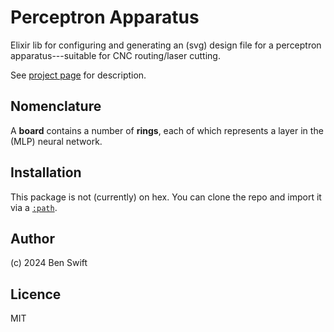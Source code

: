 # Perceptron Apparatus

Elixir lib for configuring and generating an (svg) design file for a perceptron apparatus---suitable for CNC routing/laser cutting.

See [project page](https://anu365.sharepoint.com/sites/CyberneticsHub/SitePages/CyberneticStudio-Human-Scale.aspx) for description.

## Nomenclature

A **board** contains a number of **rings**, each of which represents a layer in the (MLP) neural network.

## Installation

This package is not (currently) on hex. You can clone the repo and import it via a [`:path`](https://hexdocs.pm/mix/Mix.Tasks.Deps.html).

## Author

(c) 2024 Ben Swift

## Licence

MIT
